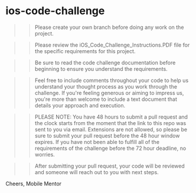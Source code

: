 # ios-code-challenge

>> Please create your own branch before doing any work on the project.

>> Please review the iOS_Code_Challenge_Instructions.PDF file for the specific requirements for this project.

>> Be sure to read the code challenge documentation before beginning to ensure you understand the requirements.

>> Feel free to include comments throughout your code to help us understand your thought process as you work through the challenge. If you're feeling generous or aiming to impress us, you're more than welcome to include a text document that details your approach and execution.

>> PLEASE NOTE: You have 48 hours to submit a pull request and the clock starts from the moment that the link to this repo was sent to you via email. Extensions are not allowed, so please be sure to submit your pull request before the 48 hour window expires. If you have not been able to fulfill all of the requirements of the challenge before the 72 hour deadline, no worries.

>> After submitting your pull request, your code will be reviewed and someone will reach out to you with next steps.

Cheers,
Mobile Mentor
